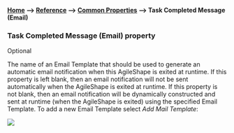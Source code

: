 **[Home](/) --> [Reference](/ref) --> [Common Properties](/ref/common) --> Task Completed Message (Email)**

### Task Completed Message (Email) property 

Optional

The name of an Email Template that should be used to generate an automatic email
notification when this AgileShape is exited at runtime. If this property is left
blank, then an email notification will not be sent automatically when the
AgileShape is exited at runtime. If this property is not blank, then an email
notification will be dynamically constructed and sent at runtime (when the
AgileShape is exited) using the specified Email Template. To add a new Email
Template select *Add Mail Template*:

![](media/AddMailTemplate.png)
